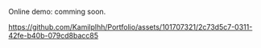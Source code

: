 Online demo: comming soon.



https://github.com/Kamilplhh/Portfolio/assets/101707321/2c73d5c7-0311-42fe-b40b-079cd8bacc85

